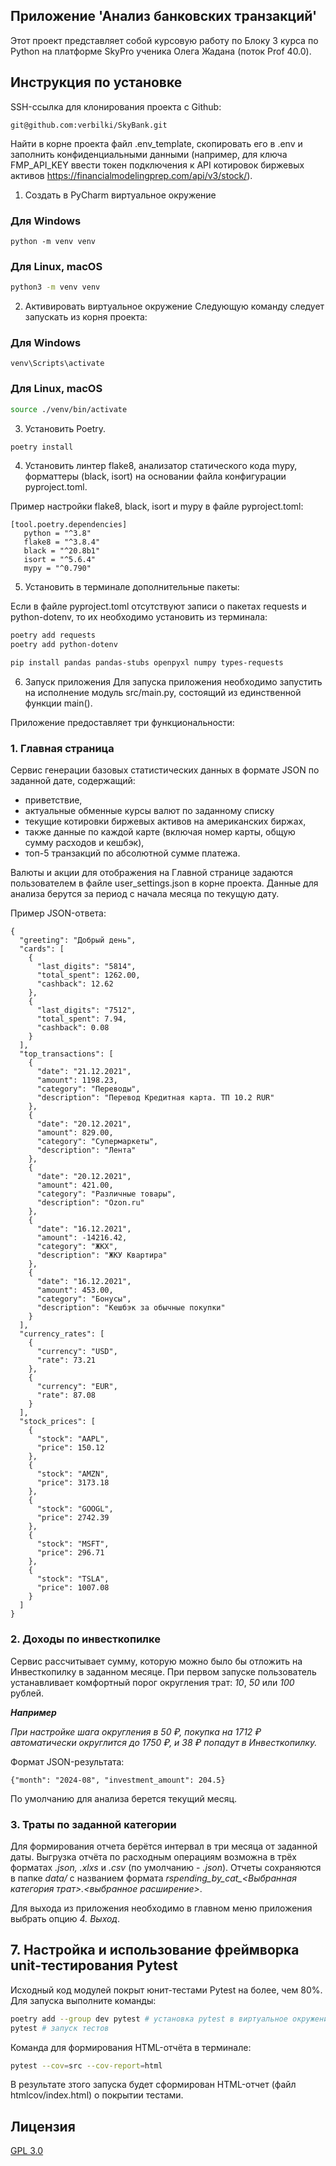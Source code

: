 ## Приложение 'Анализ банковских транзакций'

Этот проект представляет собой курсовую работу по Блоку 3 курса по Python на платформе SkyPro
ученика Олега Жадана (поток Prof 40.0).

## Инструкция по установке

SSH-ссылка для клонирования проекта с Github:

```
git@github.com:verbilki/SkyBank.git
```

Найти в корне проекта файл .env_template, скопировать его в .env и заполнить конфиденциальными данными
(например, для ключа FMP_API_KEY ввести токен подключения к API котировок биржевых
активов https://financialmodelingprep.com/api/v3/stock/).

1. Создать в PyCharm виртуальное окружение

### Для Windows

```commandline
python -m venv venv
```

### Для Linux, macOS

```bash
python3 -m venv venv
```

2. Активировать виртуальное окружение
   Следующую команду следует запускать из корня проекта:

### Для Windows

```commandline
venv\Scripts\activate
```

### Для Linux, macOS

```bash
source ./venv/bin/activate
```

3. Установить Poetry.

```bash
poetry install
```

4. Установить линтер flake8, анализатор статического кода mypy, форматтеры (black, isort)
   на основании файла конфигурации pyproject.toml.

Пример настройки flake8, black, isort и mypy в файле pyproject.toml:

```
[tool.poetry.dependencies]
   python = "^3.8"
   flake8 = "^3.8.4"
   black = "^20.8b1"
   isort = "^5.6.4"
   mypy = "^0.790"
```

5. Установить в терминале дополнительные пакеты:

Если в файле pyproject.toml отсутствуют записи о пакетах requests и python-dotenv,
то их необходимо установить из терминала:

```bash
poetry add requests
poetry add python-dotenv

pip install pandas pandas-stubs openpyxl numpy types-requests
```

6. Запуск приложения
   Для запуска приложения необходимо запустить на исполнение модуль src/main.py, состоящий из единственной функции
   main().

Приложение предоставляет три функциональности:

### 1. Главная страница

Сервис генерации базовых статистических данных в формате JSON по заданной дате, содержащий:
* приветствие,
* актуальные обменные курсы валют по заданному списку
* текущие котировки биржевых активов на американских биржах,
* также данные по каждой карте (включая номер карты, общую сумму расходов и кешбэк),
* топ-5 транзакций по абсолютной сумме платежа.

Валюты и акции для отображения на Главной странице задаются пользователем в файле user_settings.json в корне проекта.
Данные для анализа берутся за период с начала месяца по текущую дату.

Пример JSON-ответа:

```commandline
{
  "greeting": "Добрый день",
  "cards": [
    {
      "last_digits": "5814",
      "total_spent": 1262.00,
      "cashback": 12.62
    },
    {
      "last_digits": "7512",
      "total_spent": 7.94,
      "cashback": 0.08
    }
  ],
  "top_transactions": [
    {
      "date": "21.12.2021",
      "amount": 1198.23,
      "category": "Переводы",
      "description": "Перевод Кредитная карта. ТП 10.2 RUR"
    },
    {
      "date": "20.12.2021",
      "amount": 829.00,
      "category": "Супермаркеты",
      "description": "Лента"
    },
    {
      "date": "20.12.2021",
      "amount": 421.00,
      "category": "Различные товары",
      "description": "Ozon.ru"
    },
    {
      "date": "16.12.2021",
      "amount": -14216.42,
      "category": "ЖКХ",
      "description": "ЖКУ Квартира"
    },
    {
      "date": "16.12.2021",
      "amount": 453.00,
      "category": "Бонусы",
      "description": "Кешбэк за обычные покупки"
    }
  ],
  "currency_rates": [
    {
      "currency": "USD",
      "rate": 73.21
    },
    {
      "currency": "EUR",
      "rate": 87.08
    }
  ],
  "stock_prices": [
    {
      "stock": "AAPL",
      "price": 150.12
    },
    {
      "stock": "AMZN",
      "price": 3173.18
    },
    {
      "stock": "GOOGL",
      "price": 2742.39
    },
    {
      "stock": "MSFT",
      "price": 296.71
    },
    {
      "stock": "TSLA",
      "price": 1007.08
    }
  ]
}
```

### 2. Доходы по инвесткопилке

Сервис рассчитывает сумму, которую можно было бы отложить на Инвесткопилку в заданном месяце.
При первом запуске пользователь устанавливает комфортный порог округления трат: *10*, *50* или *100* рублей.

***Например***

*При настройке шага округления в 50 ₽, покупка на 1712 ₽ автоматически округлится до 1750 ₽, и 38 ₽ попадут
в Инвесткопилку.*

Формат JSON-результата:

```commandline
{"month": "2024-08", "investment_amount": 204.5}
```

По умолчанию для анализа берется текущий месяц.

### 3. Траты по заданной категории

Для формирования отчета берётся интервал в три месяца от заданной даты.
Выгрузка отчёта по расходным операциям возможна в трёх форматах *.json, .xlxs* и *.csv* (по умолчанию - *.json*).
Отчеты сохраняются в папке *data/*
с названием формата *rspending_by_cat_<Выбранная категория трат>.<выбранное расширение>*.

Для выхода из приложения необходимо в главном меню приложения выбрать опцию *4. Выход*.

## 7. Настройка и использование фреймворка unit-тестирования Pytest

Исходный код модулей покрыт юнит-тестами Pytest на более, чем 80%. Для запуска выполните команды:

```bash
poetry add --group dev pytest # установка pytest в виртуальное окружение приложения
pytest # запуск тестов
```

Команда для формирования HTML-отчёта в терминале:

```bash
pytest --cov=src --cov-report=html
```

В результате зтого запуска будет сформирован HTML-отчет (файл htmlcov/index.html) о покрытии тестами.

## Лицензия

[GPL 3.0](https://www.gnu.org/licenses/gpl-3.0.html#license-text)